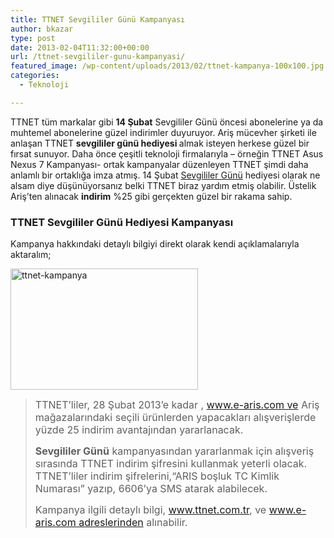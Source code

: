 ```yaml
---
title: TTNET Sevgililer Günü Kampanyası
author: bkazar
type: post
date: 2013-02-04T11:32:00+00:00
url: /ttnet-sevgililer-gunu-kampanyasi/
featured_image: /wp-content/uploads/2013/02/ttnet-kampanya-100x100.jpg
categories:
  - Teknoloji

---
```

<p style="text-align: left;" align="center">
  TTNET tüm markalar gibi <strong>14 Şubat</strong> Sevgililer Günü öncesi abonelerine ya da muhtemel abonelerine güzel indirimler duyuruyor. Ariş mücevher şirketi ile anlaşan TTNET <strong>sevgililer günü hediyesi </strong>almak isteyen herkese güzel bir fırsat sunuyor. Daha önce çeşitli teknoloji firmalarıyla &#8211; örneğin TTNET Asus Nexus 7 Kampanyası- ortak kampanyalar düzenleyen TTNET şimdi daha anlamlı bir ortaklığa imza atmış. 14 Şubat <a href="https://www.murekkep.org/sevgililer-gunu-icin-resimlerduvar-kagitlari-wallpaper-1114">Sevgililer Günü</a> hediyesi olarak ne alsam diye düşünüyorsanız belki TTNET biraz yardım etmiş olabilir. Üstelik Ariş&#8217;ten alınacak <strong>indirim</strong> %25 gibi gerçekten güzel bir rakama sahip.
</p>

<h3 style="text-align: left;" align="center">
  TTNET Sevgililer Günü Hediyesi Kampanyası
</h3>

Kampanya hakkındaki detaylı bilgiyi direkt olarak kendi açıklamalarıyla aktaralım;

<img class=" wp-image-11510 alignright" alt="ttnet-kampanya" src="https://www.murekkep.org/wp-content/uploads/2013/02/ttnet-kampanya.jpg" width="300" height="194" srcset="https://www.murekkep.org/wp-content/uploads/2013/02/ttnet-kampanya.jpg 611w, https://www.murekkep.org/wp-content/uploads/2013/02/ttnet-kampanya-400x258.jpg 400w, https://www.murekkep.org/wp-content/uploads/2013/02/ttnet-kampanya-50x32.jpg 50w, https://www.murekkep.org/wp-content/uploads/2013/02/ttnet-kampanya-125x80.jpg 125w, https://www.murekkep.org/wp-content/uploads/2013/02/ttnet-kampanya-300x193.jpg 300w, https://www.murekkep.org/wp-content/uploads/2013/02/ttnet-kampanya-471x305.jpg 471w" sizes="(max-width: 300px) 100vw, 300px" /> 

> <span style="font-size: medium;">TTNET’liler, 28 Şubat 2013’e kadar , www.e-aris.com ve Ariş mağazalarındaki seçili ürünlerden yapacakları alışverişlerde yüzde 25 indirim avantajından yararlanacak.</span>
> 
> <span style="font-size: medium;"><strong>Sevgililer Günü</strong> kampanyasından yararlanmak için alışveriş sırasında TTNET indirim şifresini kullanmak yeterli olacak. TTNET’liler indirim şifrelerini,“ARIS boşluk TC Kimlik Numarası” yazıp, 6606’ya SMS atarak alabilecek.</span>
> 
> <span style="font-size: medium;">Kampanya ilgili detaylı bilgi, www.ttnet.com.tr, ve www.e-aris.com adreslerinden alınabilir.</span>